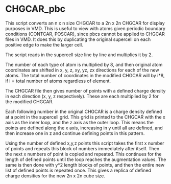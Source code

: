 CHGCAR_pbc
===

This script converts an n x n size CHGCAR to a 2n x 2n CHGCAR for display purposes in VMD. This is useful to view with atoms given periodic boundary conditions (CONTCAR, POSCAR), since pbcs cannot be applied to CHGCAR files in VMD. It does this by duplicating the original supercell on each positive edge to make the larger cell.

The script reads in the supercell size line by line and multiplies it by 2. 

The number of each type of atom is multiplied by 8, and then original atom coordinates are shifted in x, y, z, xy, yz, zx directions for each of the new atoms. The total number of coordinates in the modified CHGCAR will by i*8, if i = total number of atoms regardless of element.

The CHGCAR file then gives number of points with a defined charge density in each direction (x, y, z respectively). These are each multiplied by 2 for the modified CHGCAR.

Each following number in the original CHGCAR is a charge density defined at a point in the supercell grid. This grid is printed to the CHGCAR with the x axis as the inner loop, and the z axis as the outer loop. This means the points are defined along the x axis, increasing in y until all are defined, and then increase one in z and continue defining points in this pattern.

Using the number of defined x,y,z points this script takes the first x number of points and repeats this block of numbers immediately after itself. Then the next x numbers of point is copied and repeated. This continues for the length of defined points until the loop reaches the augmentation values. The same is then done with y*2 length blocks of points, and then the entire new list of defined points is repeated once. This gives a replica of defined charge densities for the new 2n x 2n cube size.
